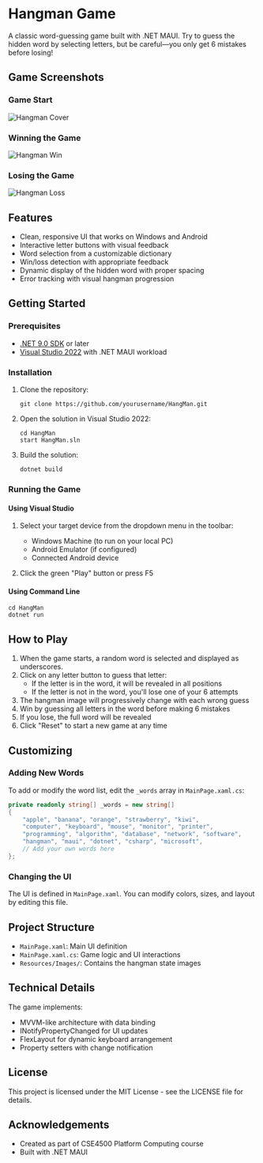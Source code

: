 # Hangman Game

A classic word-guessing game built with .NET MAUI. Try to guess the hidden word by selecting letters, but be careful—you only get 6 mistakes before losing!

## Game Screenshots

### Game Start
![Hangman Cover](HangMan/Resources/Images/HangManCover.png)

### Winning the Game
![Hangman Win](HangMan/Resources/Images/HangmanWinScreen.png)

### Losing the Game
![Hangman Loss](HangMan/Resources/Images/HangmanLossScreen.png)

## Features

- Clean, responsive UI that works on Windows and Android
- Interactive letter buttons with visual feedback
- Word selection from a customizable dictionary
- Win/loss detection with appropriate feedback
- Dynamic display of the hidden word with proper spacing
- Error tracking with visual hangman progression

## Getting Started

### Prerequisites

- [.NET 9.0 SDK](https://dotnet.microsoft.com/en-us/download) or later
- [Visual Studio 2022](https://visualstudio.microsoft.com/vs/) with .NET MAUI workload

### Installation

1. Clone the repository:
   ```
   git clone https://github.com/yourusername/HangMan.git
   ```

2. Open the solution in Visual Studio 2022:
   ```
   cd HangMan
   start HangMan.sln
   ```

3. Build the solution:
   ```
   dotnet build
   ```

### Running the Game

#### Using Visual Studio

1. Select your target device from the dropdown menu in the toolbar:
   - Windows Machine (to run on your local PC)
   - Android Emulator (if configured)
   - Connected Android device

2. Click the green "Play" button or press F5

#### Using Command Line

```
cd HangMan
dotnet run
```

## How to Play

1. When the game starts, a random word is selected and displayed as underscores.
2. Click on any letter button to guess that letter:
   - If the letter is in the word, it will be revealed in all positions
   - If the letter is not in the word, you'll lose one of your 6 attempts
3. The hangman image will progressively change with each wrong guess
4. Win by guessing all letters in the word before making 6 mistakes
5. If you lose, the full word will be revealed
6. Click "Reset" to start a new game at any time

## Customizing

### Adding New Words

To add or modify the word list, edit the `_words` array in `MainPage.xaml.cs`:

```csharp
private readonly string[] _words = new string[]
{
    "apple", "banana", "orange", "strawberry", "kiwi",
    "computer", "keyboard", "mouse", "monitor", "printer",
    "programming", "algorithm", "database", "network", "software",
    "hangman", "maui", "dotnet", "csharp", "microsoft",
    // Add your own words here
};
```

### Changing the UI

The UI is defined in `MainPage.xaml`. You can modify colors, sizes, and layout by editing this file.

## Project Structure

- `MainPage.xaml`: Main UI definition
- `MainPage.xaml.cs`: Game logic and UI interactions
- `Resources/Images/`: Contains the hangman state images

## Technical Details

The game implements:
- MVVM-like architecture with data binding
- INotifyPropertyChanged for UI updates
- FlexLayout for dynamic keyboard arrangement
- Property setters with change notification

## License

This project is licensed under the MIT License - see the LICENSE file for details.

## Acknowledgements

- Created as part of CSE4500 Platform Computing course
- Built with .NET MAUI 
